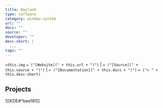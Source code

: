 ```yaml
---
title: Wayland
type: software
category: window-system
url: ""
docs: ""
source: ""
developer: ""
desc-short: |
  ...
tags: ""
---
```

`=this.img` `= ("[Website](" + this.url + ")")` |  `= ("[Source](" + this.source + ")")` | `= ("[Documentation](" + this.docs + ")")`
`= ("> " + this.desc-short)`

## Projects

![[KDE#^bee181]]